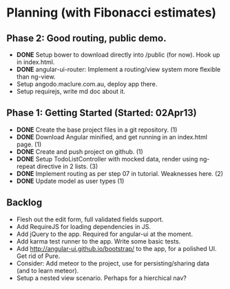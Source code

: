 # Planning (with Fibonacci estimates)

## Phase 2: Good routing, public demo.

* **DONE** Setup bower to download directly into /public (for now). Hook up in index.html.
* **DONE** angular-ui-router: Implement a routing/view system more flexible than ng-view.
* Setup angodo.maclure.com.au, deploy app there.
* Setup requirejs, write md doc about it.

## Phase 1: Getting Started (Started: 02Apr13)

* **DONE** Create the base project files in a git repository. (1)
* **DONE** Download Angular minified, and get running in an index.html page. (1)
* **DONE** Create and push project on github. (1)
* **DONE** Setup TodoListController with mocked data, render using ng-repeat directive in 2 lists. (3)
* **DONE** Implement routing as per step 07 in tutorial. Weaknesses here. (2)
* **DONE** Update model as user types (1)

## Backlog

* Flesh out the edit form, full validated fields support.
* Add RequireJS for loading dependencies in JS.
* Add jQuery to the app. Required for angular-ui at the moment.
* Add karma test runner to the app. Write some basic tests.
* Add http://angular-ui.github.io/bootstrap/ to the app, for a polished UI. Get rid of Pure.
* Consider: Add meteor to the project, use for persisting/sharing data (and to learn meteor).
* Setup a nested view scenario. Perhaps for a hierchical nav?